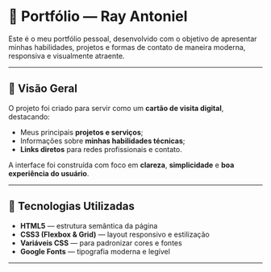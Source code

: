 # 💼 Portfólio — Ray Antoniel

Este é o meu portfólio pessoal, desenvolvido com o objetivo de apresentar minhas habilidades, projetos e formas de contato de maneira moderna, responsiva e visualmente atraente.

---

## 🚀 Visão Geral

O projeto foi criado para servir como um **cartão de visita digital**, destacando:
- Meus principais **projetos e serviços**;
- Informações sobre **minhas habilidades técnicas**;
- **Links diretos** para redes profissionais e contato.

A interface foi construída com foco em **clareza**, **simplicidade** e **boa experiência do usuário**.

---

## 🧩 Tecnologias Utilizadas

- **HTML5** — estrutura semântica da página  
- **CSS3 (Flexbox & Grid)** — layout responsivo e estilização  
- **Variáveis CSS** — para padronizar cores e fontes  
- **Google Fonts** — tipografia moderna e legível   

---


